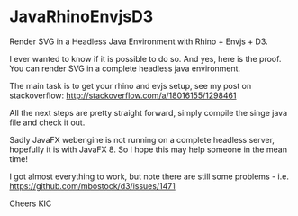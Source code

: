 JavaRhinoEnvjsD3
================

Render SVG in a Headless Java Environment with Rhino + Envjs + D3.

I ever wanted to know if it is possible to do so. And yes, here is the proof. You can render SVG in a complete headless java environment.

The main task is to get your rhino and evjs setup, see my post on stackoverflow: http://stackoverflow.com/a/18016155/1298461

All the next steps are pretty straight forward, simply compile the singe java file and check it out.

Sadly JavaFX webengine is not running on a complete headless server, hopefully it is with JavaFX 8. So I hope this may help someone in the mean time!

I got almost everything to work, but note there are still some problems - i.e. https://github.com/mbostock/d3/issues/1471

Cheers 
KIC



